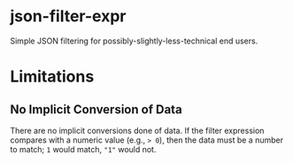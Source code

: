 # json-filter-expr
Simple JSON filtering for possibly-slightly-less-technical end users.

# Limitations

## No Implicit Conversion of Data

There are no implicit conversions done of data. If the filter expression compares with a numeric value (e.g., `> 0`), then the data must be a number to match; `1` would match, `"1"` would not.